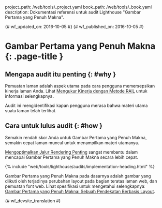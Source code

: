 project_path: /web/tools/_project.yaml
book_path: /web/tools/_book.yaml
description: Dokumentasi referensi untuk audit Lighthouse "Gambar Pertama yang Penuh Makna".

{# wf_updated_on: 2016-10-05 #}
{# wf_published_on: 2016-10-05 #}

# Gambar Pertama yang Penuh Makna {: .page-title }

## Mengapa audit itu penting {: #why }

Pemuatan laman adalah aspek utama pada cara pengguna memersepsikan kinerja
laman Anda. Lihat [Mengukur Kinerja dengan Metode RAIL](/web/fundamentals/performance/rail) untuk informasi selengkapnya.

Audit ini mengidentifikasi kapan pengguna merasa bahwa
materi utama suatu laman telah terlihat.

## Cara untuk lulus audit {: #how }

Semakin rendah skor Anda untuk Gambar Pertama yang Penuh Makna, semakin cepat laman
muncul untuk menampilkan materi utamanya.

[Mengoptimalkan Jalur Rendering Penting](/web/fundamentals/performance/critical-rendering-path/)
sangat membantu dalam mencapai Gambar Pertama yang Penuh Makna secara lebih cepat.

{% include "web/tools/lighthouse/audits/implementation-heading.html" %}

Gambar Pertama yang Penuh Makna pada dasarnya adalah gambar yang diikuti oleh terjadinya
perubahan layout pada bagian teratas laman web, dan pemuatan font web. Lihat
spesifikasi untuk mengetahui selengkapnya:
[Gambar Pertama yang Penuh Makna: Sebuah Pendekatan Berbasis Layout](https://docs.google.com/document/d/1BR94tJdZLsin5poeet0XoTW60M0SjvOJQttKT-JK8HI/view).


{# wf_devsite_translation #}
